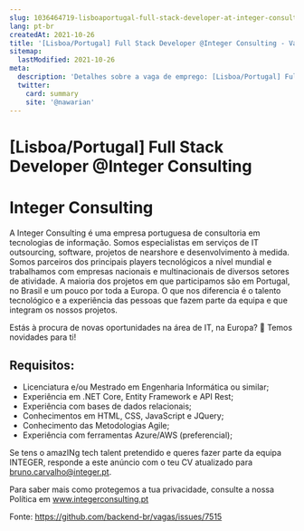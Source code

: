 ```yaml
---
slug: 1036464719-lisboaportugal-full-stack-developer-at-integer-consulting
lang: pt-br
createdAt: 2021-10-26
title: '[Lisboa/Portugal] Full Stack Developer @Integer Consulting - Vaga de Emprego'
sitemap:
  lastModified: 2021-10-26
meta:
  description: 'Detalhes sobre a vaga de emprego: [Lisboa/Portugal] Full Stack Developer @Integer Consulting'
  twitter:
    card: summary
    site: '@nawarian'
---
```


# [Lisboa/Portugal] Full Stack Developer @Integer Consulting

# Integer Consulting
A Integer Consulting é uma empresa portuguesa de consultoria em tecnologias de informação. Somos especialistas em serviços de IT outsourcing, software, projetos de nearshore e desenvolvimento à medida. Somos parceiros dos principais players tecnológicos a nível mundial e trabalhamos com empresas nacionais e multinacionais de diversos setores de atividade. A maioria dos projetos em que participamos são em Portugal, no Brasil e um pouco por toda a Europa. O que nos diferencia é o talento tecnológico e a experiência das pessoas que fazem parte da equipa e que integram os nossos projetos.

Estás à procura de novas oportunidades na área de IT, na Europa? 👀 Temos novidades para ti!

## Requisitos:
- Licenciatura e/ou Mestrado em Engenharia Informática ou similar;
- Experiência em .NET Core, Entity Framework e API Rest;
- Experiência com bases de dados relacionais;
- Conhecimentos em HTML, CSS, JavaScript e JQuery;
- Conhecimento das Metodologias Agile;
- Experiência com ferramentas Azure/AWS (preferencial);

Se tens o amazINg tech talent pretendido e queres fazer parte da equipa INTEGER, responde a este anúncio com o teu CV atualizado para bruno.carvalho@integer.pt.

Para saber mais como protegemos a tua privacidade, consulte a nossa Política em www.integerconsulting.pt

Fonte: https://github.com/backend-br/vagas/issues/7515